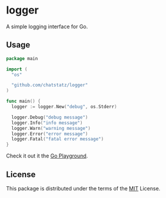 # logger

A simple logging interface for Go.

## Usage

```go
package main

import (
  "os"

  "github.com/chatstatz/logger"
)

func main() {
  logger := logger.New("debug", os.Stderr)

  logger.Debug("debug message")
  logger.Info("info message")
  logger.Warn("warning message")
  logger.Error("error message")
  logger.Fatal("fatal error message")
}
```

Check it out it the [Go Playground](https://play.golang.org/p/tFHRLgkCdnv).

## License

This package is distributed under the terms of the [MIT](LICENSE) License.
